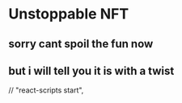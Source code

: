# Unstoppable NFT 
## sorry cant spoil the fun now 
## but i will tell you it is with a twist 
// "react-scripts start",